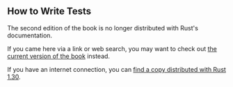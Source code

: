 ## How to Write Tests

The second edition of the book is no longer distributed with Rust's documentation.

If you came here via a link or web search, you may want to check out [the current
version of the book](../ch11-01-writing-tests.html) instead.

If you have an internet connection, you can [find a copy distributed with
Rust
1.30](https://doc.rust-lang.org/1.30.0/book/second-edition/ch11-01-writing-tests.html).